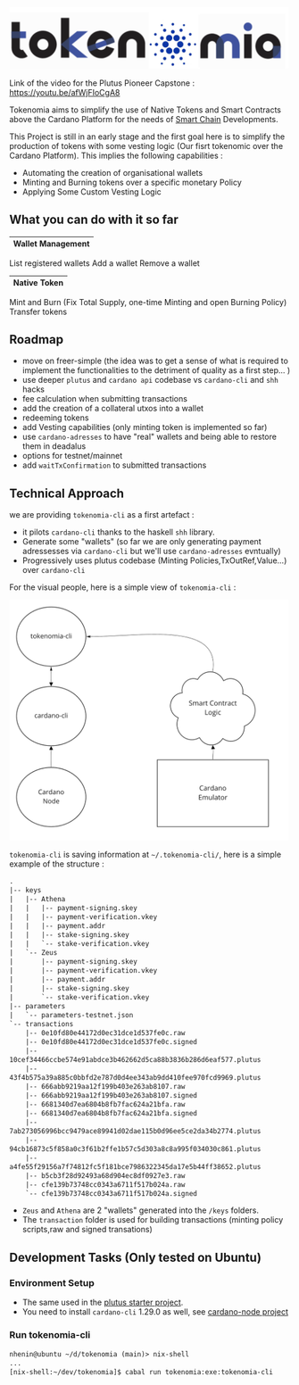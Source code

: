 
<img src="./tokenomia-logo.png" width="500"  />

Link of the video for the Plutus Pioneer Capstone : https://youtu.be/afWjFIoCgA8

Tokenomia aims to simplify the use of Native Tokens and Smart Contracts above the Cardano Platform for the needs of [Smart Chain](https://smart-chain.fr/en/) Developments.

This Project is still in an early stage and the first goal here is to simplify the production of tokens with some vesting logic (Our fisrt tokenomic over the Cardano Platform). This implies the following capabilities : 
- Automating the creation of organisational wallets
- Minting and Burning tokens over a specific monetary Policy
- Applying Some Custom Vesting Logic   

## What you can do with it so far

|Wallet Management 
---------- | 
List registered wallets
Add a wallet
Remove a wallet 

|Native Token
---------- | 
Mint and Burn (Fix Total Supply, one-time Minting and open Burning Policy) 
Transfer tokens

## Roadmap 
- move on freer-simple (the idea was to get a sense of what is required to implement the functionalities to the detriment of quality as a first step... )
- use deeper `plutus` and `cardano api` codebase vs `cardano-cli` and `shh` hacks 
- fee calculation when submitting transactions
- add the creation of a collateral utxos into a wallet
- redeeming tokens
- add Vesting capabilities (only minting token is implemented so far)
- use `cardano-adresses` to have "real" wallets and being able to restore them in deadalus
- options for testnet/mainnet 
- add `waitTxConfirmation` to submitted transactions 

## Technical Approach 

we are providing `tokenomia-cli` as a first artefact :
- it pilots `cardano-cli` thanks to the haskell `shh` library. 
- Generate some "wallets" (so far we are only generating payment adressesses via `cardano-cli` but we'll use `cardano-adresses` evntually)
- Progressively uses plutus codebase (Minting Policies,TxOutRef,Value...) over `cardano-cli`

For the visual people, here is a simple view of `tokenomia-cli` :

<img src="./schema.png" width="500"  />


`tokenomia-cli` is saving information at `~/.tokenomia-cli/`, here is a simple example of the structure : 

```shell
.
|-- keys
|   |-- Athena
|   |   |-- payment-signing.skey
|   |   |-- payment-verification.vkey
|   |   |-- payment.addr
|   |   |-- stake-signing.skey
|   |   `-- stake-verification.vkey
|   `-- Zeus
|       |-- payment-signing.skey
|       |-- payment-verification.vkey
|       |-- payment.addr
|       |-- stake-signing.skey
|       `-- stake-verification.vkey
|-- parameters
|   `-- parameters-testnet.json
`-- transactions
    |-- 0e10fd80e44172d0ec31dce1d537fe0c.raw
    |-- 0e10fd80e44172d0ec31dce1d537fe0c.signed
    |-- 10cef34466ccbe574e91abdce3b462662d5ca88b3836b286d6eaf577.plutus
    |-- 43f4b575a39a885c0bbfd2e787d0d4ee343ab9dd410fee970fcd9969.plutus
    |-- 666abb9219aa12f199b403e263ab8107.raw
    |-- 666abb9219aa12f199b403e263ab8107.signed
    |-- 6681340d7ea6804b8fb7fac624a21bfa.raw
    |-- 6681340d7ea6804b8fb7fac624a21bfa.signed
    |-- 7ab273056996bcc9479ace89941d02dae115b0d96ee5ce2da34b2774.plutus
    |-- 94cb16873c5f858a0c3f61b2ffe1b57c5d303a8c8a995f034030c861.plutus
    |-- a4fe55f29156a7f74812fc5f181bce7986322345da17e5b44ff38652.plutus
    |-- b5cb3f28d92493a68d904ec8df0927e3.raw
    |-- cfe139b73748cc0343a6711f517b024a.raw
    `-- cfe139b73748cc0343a6711f517b024a.signed

```
- `Zeus` and `Athena` are 2 "wallets" generated into the `/keys` folders.
- The `transaction` folder is used for building transactions (minting policy scripts,raw and signed transations)

## Development Tasks (Only tested on Ubuntu)

### Environment Setup

- The same used in the  [plutus starter project](https://github.com/input-output-hk/plutus-starter).
- You need to install `cardano-cli` 1.29.0  as well, see [cardano-node project](https://github.com/input-output-hk/cardano-node)  

### Run tokenomia-cli

```shell
nhenin@ubuntu ~/d/tokenomia (main)> nix-shell 
...
[nix-shell:~/dev/tokenomia]$ cabal run tokenomia:exe:tokenomia-cli
```


